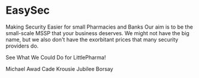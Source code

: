 # EasySec
Making Security Easier for small Pharmacies and Banks
Our aim is to be the small-scale MSSP that your business deserves. 
We might not have the big name, but we also don't have the exorbitant prices that many security providers do. 

See What We Could Do for LittlePharma!

Michael Awad
Cade Krousie 
Jubilee Borsay 
